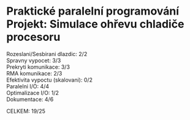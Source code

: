 # Praktické paralelní programování Projekt: Simulace ohřevu chladiče procesoru

Rozeslani/Sesbirani dlazdic:    2/2  
Spravny vypocet:                3/3  
Prekryti komunikace:            3/3  
RMA komunikace:                 2/3  
Efektivita vypoctu (skalovani): 0/2  
Paralelni I/O:                  4/4  
Optimalizace I/O:               1/2  
Dokumentace:                    4/6  

CELKEM:                         19/25